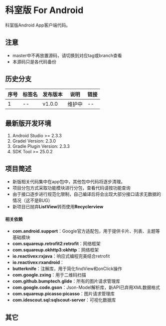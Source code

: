 # 科室版 For Android

科室版Android App客户端代码。


## 注意

- master中不再放置源码，请切换到对应tag或branch查看
- 本源码只是各代码备份


## 历史分支

| 序号 | 标签名                                      | 发布版本                |说明               | 链接               |
| ----| ---------------------------------------- | ------------------- | ---------------- |---------------- |
| 1 | --| v1.0.0  | 维护中 |--|



## 最新版开发环境

1. Android Studio >= 2.3.3
2. Gradel Version: 2.3.0
3. Gradle Plugin Version: 2.3.3
4. SDK Tool >= 25.0.2



## 项目简述

- 新版相关代码集中在app包中，其他包中代码将逐步清理。
- 项目分包方式采取功能模块进行分包，查看代码请按功能查询
- 由于接口逐步进行规范化限制，自己编译后将会出现大部分接口请求无数据的情况（这不是BUG）
- 新项目已抛弃**ListView**转而使用**Recyclerview**

#### 相关依赖

- **com.android.support**：Google官方适配包，用于提供卡片、列表、主题等基础模块
- **com.squareup.retrofit2:retrofit**：网络框架
- **com.squareup.okhttp3:okhttp**：网络框架
- **io.reactivex:rxjava**：响应式编程完美结合retrofit
- **io.reactivex:rxandroid**：
- **butterknife**：注解库，用于简化findView和onClick操作
- **com.google.zxing**：用于二维码扫描
- **com.github.bumptech.glide**：所有的图片请求管理库
- **com.google.code.gson**：Json-Model解析库，新API已弃用XML数据格式
- **com.squareup.picasso:picasso**：图片请求管理库
- **com.idescout.sql:sqlscout-server**：可视化数据库




## 其它

